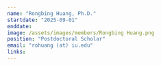 ```yaml
---
name: "Rongbing Huang, Ph.D."
startdate: "2025-09-01"
enddate:
image: /assets/images/members/Rongbing Huang.png
position: "Postdoctoral Scholar"
email: "rohuang (at) iu.edu"
links:
---
```


